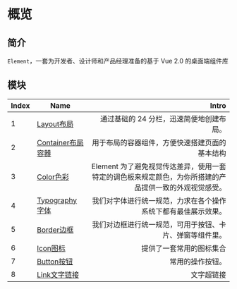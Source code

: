 # 概览

## 简介
`Element`，一套为开发者、设计师和产品经理准备的基于 Vue 2.0 的桌面端组件库

## 模块
|Index| Name | Intro |
|-----|------|------:|
| 1   | [Layout布局](https://nodejs.org/api/url.html) | 通过基础的 24 分栏，迅速简便地创建布局。 |
| 2   | [Container布局容器](https://nodejs.org/api/url.html)  | 用于布局的容器组件，方便快速搭建页面的基本结构 |
| 3   | [Color色彩](https://nodejs.org/api/querystring.html) | Element 为了避免视觉传达差异，使用一套特定的调色板来规定颜色，为你所搭建的产品提供一致的外观视觉感受。 |
| 4   | [Typography字体](https://github.com/axios/axios)| 我们对字体进行统一规范，力求在各个操作系统下都有最佳展示效果。 |
| 5   | [Border边框](/api/config.html) | 我们对边框进行统一规范，可用于按钮、卡片、弹窗等组件里。 |
| 6   | [Icon图标](/api/cookie.html)| 提供了一套常用的图标集合 |
| 7   | [Button按钮](/api/local.html)| 常用的操作按钮。 |
| 8   | [Link文字链接](/api/session.html)| 文字超链接 |

